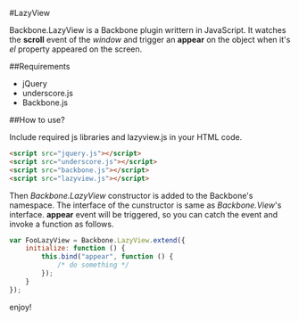 #LazyView

Backbone.LazyView is a Backbone plugin writtern in JavaScript.
It watches the **scroll** event of the *window* and trigger an **appear** on the object when it's *el* property appeared on the screen.

##Requirements

* jQuery
* underscore.js
* Backbone.js

##How to use?

Include required js libraries and lazyview.js in your HTML code.

```html
<script src="jquery.js"></script>
<script src="underscore.js"></script>
<script src="backbone.js"></script>
<script src="lazyview.js"></script>
```

Then *Backbone.LazyView* constructor is added to the Backbone's namespace.
The interface of the cunstructor is same as *Backbone.View*'s interface.
**appear** event will be triggered, so you can catch the event and invoke a function as follows.

```js
var FooLazyView = Backbone.LazyView.extend({
    initialize: function () {
        this.bind("appear", function () {
            /* do something */
        });
    }
});
```

enjoy!
